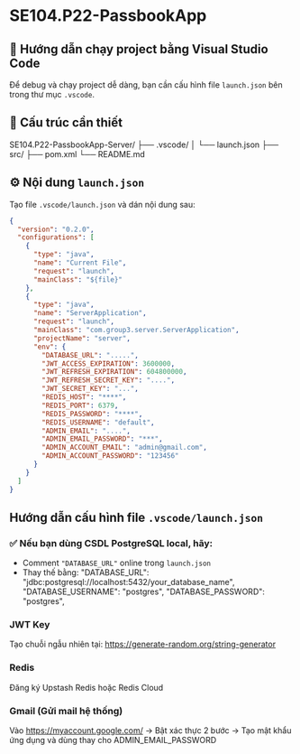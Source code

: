 # SE104.P22-PassbookApp
## 🚀 Hướng dẫn chạy project bằng Visual Studio Code

Để debug và chạy project dễ dàng, bạn cần cấu hình file `launch.json` bên trong thư mục `.vscode`.
## 📂 Cấu trúc cần thiết
SE104.P22-PassbookApp-Server/
├── .vscode/
│ └── launch.json
├── src/
├── pom.xml
└── README.md

## ⚙️ Nội dung `launch.json`

Tạo file `.vscode/launch.json` và dán nội dung sau:

```json
{
  "version": "0.2.0",
  "configurations": [
    {
      "type": "java",
      "name": "Current File",
      "request": "launch",
      "mainClass": "${file}"
    },
    {
      "type": "java",
      "name": "ServerApplication",
      "request": "launch",
      "mainClass": "com.group3.server.ServerApplication",
      "projectName": "server",
      "env": {
        "DATABASE_URL": ".....",
        "JWT_ACCESS_EXPIRATION": 3600000,
        "JWT_REFRESH_EXPIRATION": 604800000,
        "JWT_REFRESH_SECRET_KEY": "....",
        "JWT_SECRET_KEY": "...",
        "REDIS_HOST": "****",
        "REDIS_PORT": 6379,
        "REDIS_PASSWORD": "****",
        "REDIS_USERNAME": "default",
        "ADMIN_EMAIL": "....",
        "ADMIN_EMAIL_PASSWORD": "***",
        "ADMIN_ACCOUNT_EMAIL": "admin@gmail.com",
        "ADMIN_ACCOUNT_PASSWORD": "123456"
      }
    }
  ]
}
```
## Hướng dẫn cấu hình file `.vscode/launch.json`

### ✅ Nếu bạn dùng **CSDL PostgreSQL local**, hãy:
- Comment `"DATABASE_URL"` online trong `launch.json`
- Thay thế bằng:
  "DATABASE_URL": "jdbc:postgresql://localhost:5432/your_database_name",
  "DATABASE_USERNAME": "postgres",
  "DATABASE_PASSWORD": "postgres",

### JWT Key
Tạo chuỗi ngẫu nhiên tại:
https://generate-random.org/string-generator

### Redis
Đăng ký Upstash Redis hoặc Redis Cloud

### Gmail (Gửi mail hệ thống)
Vào https://myaccount.google.com/
-> Bật xác thực 2 bước
-> Tạo mật khẩu ứng dụng và dùng thay cho ADMIN_EMAIL_PASSWORD
